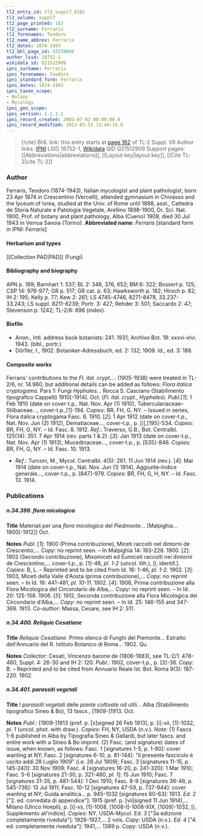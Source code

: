 ```yaml
---
tl2_entry_id: tl2_suppl7_0101
tl2_volume: suppl7
tl2_page_printed: 162
tl2_surname: Ferraris
tl2_forenames: Teodoro
tl2_name_abbrev: Ferraris
tl2_dates: 1874-1943
tl2_bhl_page_id: 33259666
author_lsid: 18752-1
wikidata_id: Q21512909
ipni_surname: Ferraris
ipni_forenames: Teodoro
ipni_standard_form: Ferraris
ipni_dates: 1874-1943
ipni_taxon_scope: 
- Botany
- Mycology
ipni_geo_scope: 
ipni_version: 1.1.1.1
ipni_record_created: 2003-07-02 00:00:00.0
ipni_record_modified: 2013-05-15 11:46:16.0
---
```


> [!cite] BHL link: this entry starts at [page 162](https://www.biodiversitylibrary.org/page/33259666) of TL-2 Suppl. VII
> Author links: [IPNI](https://www.ipni.org/a/18752-1) LSID 18752-1, [Wikidata](https://www.wikidata.org/wiki/Q21512909) QID Q21512909
> Support pages: [[Abbreviations|abbreviations]], [[Layout key|layout key]], [[Cite TL-2|cite TL-2]]

### Author

Ferraris, Teodoro (1874-1943), Italian mycologist and plant pathologist, born 23 Apr 1874 in Crescentino (Vercelli), attended gymnasium in Chivasso and the lyceum of Ivrea, studied at the Univ. of Rome until 1898, asst., Cattedra de Storia Naturale e Patologia Vegetale, Arellino 1898-1900, Dr. Sci. Nat. 1900, Prof. of botany and plant pathology, Alba (Cueno) 1909, died 30 Jul 1943 in Verrua Savoia (Torino). 
**Abbreviated name**: *Ferraris* \[standard form in IPNI: *Ferraris*\]

#### Herbarium and types

[[Collection PAD|PAD]] (Fungi).

#### Bibliography and biography

APN p. 199; Barnhart 1: 537; BL 2: 346, 376, 652; BM 6: 322; Bossert p. 125; CSP 14: 976-977; GR p. 517; GR cat. p. 63; Hawksworth p. 182; Hirsch p. 82; IH 2: 195; Kelly p. 77; Kew 2: 261; LS 4745-4746, 8271-8478, 33.237-33.243; LS suppl. 8211-8239; Portr. 3: 427; Rehder 3: 501; Saccardo 2: 47; Stevenson p. 1242; TL-2/6: 896 (index).

#### Biofile

- Anon., Intl. address book botanists: 241. 1931; Archivo Bot. 19: xxxvi-xlvi. 1943. (bibl., portr.)
- Dörfler, I., 1902. Botaniker-Adressbuch, ed. 2: 132; 1909. Id., ed. 3: 188.

#### Composite works

Ferraris' contributions to the *Fl. ital. crypt.*... (1905-1938) were treated in TL-2/6, nr. 14.960, but additional details can be added as follows:
*Flora italica cryptogama*. Pars 1: Fungi *Hyphales*... Rocca S. Casciano (Stabilimento tipografico Cappelli) 1910\[-1914\]. Oct. (*Fl. ital. crypt., Hyphales*). *Publ*.\[*1*\]: 1 Feb 1910 (date on cover-t.p., Nat. Nov. Apr (1) 1910), Tuberculariaceae– Stilbaceae..., cover-t.p.,\[1\]-194. *Copies*: BR, FH, G, NY. – Issued in series, Flora italica cryptogama Fasc. 6. 1910.
\[*2*\]: 1 Apr 1912 (date on cover-t.p., Nat. Nov. Jun (2) 1912), Dematiaceae..., cover-t.p., p. \[i\],\[195\]-534. *Copies*: BR, FH, G, NY. – Id. Fasc. 8. 1912.
*Ref*.: Traverso, G.B., Bot. Centralbl. 125(14): 351. 7 Apr 1914 (rev. parts 1 & 2). \[*3*\]: Jan 1913 (date on cover-t.p., Nat. Nov. Apr (1) 1913), Mucedinaceae..., cover-t.p., p. \[535\]-846. *Copies*: BR, FH, G, NY. – Id. Fasc. 10. 1913.
- *Ref*.: Turconi, M., Mycol. Centralbl. 4(5): 261. 11 Jun 1914 (rev.). \[*4*\]: Mai 1914 (date on cover-t.p., Nat. Nov. Jun (1) 1914), Aggiunte–Indice generale..., cover-t.p., p. \[847\]-979. *Copies*: BR, FH, G, H, NY. – Id. Fasc. 13. 1914.

### Publications

##### n.34.399. flora micologica

**Title**
Materiali per una *flora micologica* del *Piedmonte*... \[Malpighia... 1900\[-1912\]\] Oct.

**Notes**
*Publ*. \[*1*\]: 1900 (Prima contribuzione), Miceti raccolti nel dintorni de Crescentio,... *Copy*: no reprint seen. – In Malpighia 14: 193-228. 1900.
\[*2*\]: 1902 (Secondo contribuzione), Mixomiceti ed Eumiceti raccolti nei dintorni de Crescentino,... cover-t.p., p. \[1\]-46, *pl. 1-2* (uncol. lith.), \[i, identif.\]. *Copies*: B, L. – Reprinted and to be cited from Id. 16: 1-46, *pl. 1-2.* 1902.
\[*3*\]: 1903, Miceti della Valle d'Aosta (prima contribuzione),... *Copy*: no reprint seen. – In Id. 16: 441-481, *pl. 10-11.* 1902.
\[*4*\]: 1906, Prima contribuzione alla Flora Micologica del Circondario de Alba,... *Copy*: no reprint seen. – In Id. 20: 125-158. 1906.
\[*5*\]: 1912, Seconda contribuzione alla Flora Micologica del Circondario d'Alba,... *Copy*: no reprint seen. – In Id. 25: 146-155 and 347-369. 1913.
*Co-author*: Massa, Cesare, see IH 2: 511.

##### n.34.400. Reliquie Cesatiane

**Title**
*Reliquie Cesatiane*. Primo elenco di Funghi del Piemonte... Estratto dell'Annuario del R. Istituto Botanico di Roma... 1902. Qu.

**Notes**
*Collector*: Cesati, Vincenzo barone de (1806-1883), see TL-2/1: 478-480, Suppl. 4: 26-30 and IH 2: 120.
*Publ*.: 1902, cover-t.p., p. \[3\]-38. *Copy*: B. – Reprinted and to be cited from Annuario Reale Ist. Bot. Roma 9(3): 187-220. 1902.

##### n.34.401. parassiti vegetali

**Title**
I *parassiti vegetali* delle *piante coltivate* od utili... Alba (Stabilimento tipografico Sineo & Bo), 13 fascs., \[1909-\]1913. Oct.

**Notes**
*Publ*.: \[1909-\]1913 (pref. p. \[x\]signed 26 Feb 1913), p. \[i\]-xii, \[1\]-1032, *pl. 1* (uncol. phot. with draw.). *Copies*: FH, NY, USDA (n.v.).
*Note*: (1) Fascs. 1-6 published in Alba by Tipografia Sineo & Gallardi, but later fascs. and entire work with a Sineo & Bo imprint. (2) Fasc. (and signature) dates of issue, when known, as follows: Fasc. 1 \[signatures 1-5, p. 1-80\]: cover wanting at NY; Fasc. 2 \[signatures 6-10, p. 81-144\]: "Il presente fascicolo è uscito addì 28 Luglio 1909" (i.e. 28 Jul 1909); Fasc. 3 \[signatures 11-15, p. 145-240\]: 30 Nov 1909; Fasc. 4 \[signatures 16-20, p. 241-320\]: 1 Mar 1910; Fasc. 5-6 \[signatures 21-30, p. 321-480, *pl. 1*\]: 15 Jun 1910; Fasc. 7 \[signatures 31-35, p. 481-544\]: 1 Dec 1910; Fasc. 8-9 \[signatures 36-46, p. 545-736\]: 13 Jul 1911; Fasc. 10-12 \[signatures 47-59, p. 737-944\]: cover wanting at NY; Guida analitica... p. 945-1032 \[signatures 60-63\]: 1913.
*Ed. 2* \["2. ed. corredata di appendice"\]: 1915 (pref. p. \[vii\]signed 11 Jun 1914),... Milano (Ulrico Hoepli), p. \[i\]-xii, \[1\]-1008, \[1008-I\]-1008-XIX, \[1009\]-1032, \[i, Supplemento all'indice\]. *Copies*: NY, USDA-Mycol.
*Ed. 3* \["3a edizione completamente riveduta"\]: 1926-1927,... 2 vols. *Copy*: USDA (n.v.).
*Ed. 4* \["4. ed. completamente riveduta"\]: 1941,... 1389 p. *Copy*: USDA (n.v.).

